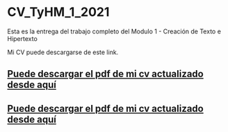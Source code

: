 # CV_TyHM_1_2021

Esta es la entrega del trabajo completo del Modulo 1 - Creación de Texto e Hipertexto

<p>

Mi CV puede descargarse de este link.
<p>

<a href="https://drive.google.com/file/d/1qTxdxfgfYXQv2w-_Z0egm0JpOf3ZB-Pa/view?usp=sharing" target="blank">
      <h2>Puede descargar el pdf de mi cv actualizado desde aquí</h2>
    </a>
<a href="https://drive.google.com/file/d/1joMU-lDPDi3zOmToFh8L0sLG1WcykNSe/view?usp=sharing" target="blank">
      <h2>Puede descargar el pdf de mi cv actualizado desde aquí</h2>
    </a>
